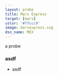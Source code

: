 ```yaml
---
layout: probe
title: Mars Express
target: [mars]
color: '#77ccc9'
image: marsexpress.svg
dsn_name: MEX
---
```


a probe

### asdf

 - asdf

